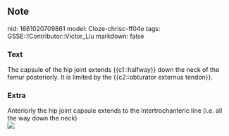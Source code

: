 ## Note
nid: 1661020709861
model: Cloze-chrisc-ff04e
tags: GSSE::!Contributor::Victor_Liu
markdown: false

### Text
The capsule of the hip joint extends {{c1::halfway}} down the neck of the femur posteriorly. It is limited by the {{c2::obturator externus tendon}}.

### Extra
<div>
  Anteriorly the hip joint capsule extends to the intertrochanteric
  line (i.e. all the way down the neck)
</div><img src=
"paste-74948381bc9b4228accbab24ec7cdce65f38bf69.jpg">
